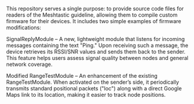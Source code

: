 This repository serves a single purpose: to provide source code files for readers of the Meshtastic guideline, allowing them to compile custom firmware for their devices. It includes two simple examples of firmware modifications:

SignalReplyModule – A new, lightweight module that listens for incoming messages containing the text "Ping." Upon receiving such a message, the device retrieves its RSSI/SNR values and sends them back to the sender. This feature helps users assess signal quality between nodes and general network coverage.

Modified RangeTestModule – An enhancement of the existing RangeTestModule. When activated on the sender’s side, it periodically transmits standard positional packets ("loc") along with a direct Google Maps link to its location, making it easier to track node positions.